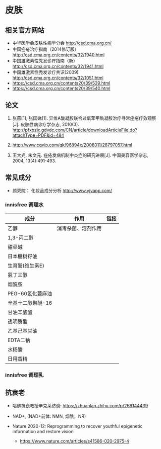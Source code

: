 # 皮肤

## 相关官方网站

- 中华医学会皮肤性病学分会 <http://csd.cma.org.cn/>
- 中国痤疮治疗指南（2014修订版） <http://csd.cma.org.cn/contents/32/1940.html>
- 中国雄激素性秃发诊疗指南（新）<http://csd.cma.org.cn/contents/32/1941.html>
- 中国雄激素性秃发诊疗共识(2009) <http://csd.cma.org.cn/contents/32/1051.html>
- https://csd.cma.org.cn/contents20/39/539.html
- https://csd.cma.org.cn/contents20/39/540.html

## 论文

1. 张燕[1], 张国娣[1]. 异维A酸凝胶联合过氧苯甲酰凝胶治疗寻常痤疮疗效观察[J]. 皮肤性病诊疗学杂志, 2010(3).
<http://pfxbzlx.gdvdc.com/CN/article/downloadArticleFile.do?attachType=PDF&id=484>

2. http://www.cqvip.com/qk/96894x/2008011/28797057.html

3. 王大光, 朱文元. 痤疮发病机制中炎症的研究进展[J]. 中国美容医学杂志, 2004, 13(4):491-493.

## 常见成分

- 颜究院： 化妆品成分分析 <http://www.yjyapp.com/>

### innisfree 调理水

| 成分              | 作用               | 链接 |
|-----------------|--------------------|------|
| 乙醇              | 消毒杀菌、溶剂作用 |      |
| 1,3-丙二醇        |                    |      |
| 甜菜碱            |                    |      |
| 日本榧树籽油      |                    |      |
| 生育酚(维生素E)   |                    |      |
| 氨丁三醇          |                    |      |
| 烟酰胺            |                    |      |
| PEG-60氢化蓖麻油  |                    |      |
| 辛基十二醇聚醚-16 |                    |      |
| 甘油辛酸酯        |                    |      |
| 透明质酸          |                    |      |
| 乙基己基甘油      |                    |      |
| EDTA二钠          |                    |      |
| 水杨酸            |                    |      |
| 日用香精          |                    |      |

### innisfree 调理乳


## 抗衰老

- 哈佛抗衰教授辛克莱访谈: <https://zhuanlan.zhihu.com/p/266144439>
- NAD+, (NAD+前体: NMN, 烟酰，NR)

- Nature 2020-12: Reprogramming to recover youthful epigenetic information and restore vision
    - <https://www.nature.com/articles/s41586-020-2975-4>

